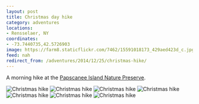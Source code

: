 ```yaml
---
layout: post
title: Christmas day hike
category: adventures
locations:
- Rensselaer, NY
coordinates:
- -73.7440735,42.5726903
image: https://farm8.staticflickr.com/7462/15591018173_429aed423d_c.jpg
feed: nah
redirect_from: /adventures/2014/12/25/christmas-hike/
---
```



A morning hike at the [Papscanee Island Nature Preserve](http://www.rensselaercounty.org/enviroment%20management%20council/Papscanee%20Preserve.htm).

<div class="photos">

<img src="https://farm9.staticflickr.com/8658/16023363428_f47ae5c318_b.jpg" class="img-half" alt="Christmas hike">
<img src="https://farm8.staticflickr.com/7560/16024765969_cae84277a4_b.jpg" class="img-half" alt="Christmas hike">


<img src="https://farm8.staticflickr.com/7494/16210061002_fbd23f5240_b.jpg" alt="Christmas hike">


<img src="https://farm8.staticflickr.com/7466/15588462694_d7cb5c8560_b.jpg" class="img-half" alt="Christmas hike">
<img src="https://farm8.staticflickr.com/7575/16023513380_ca83ba41ed_b.jpg" class="img-half" alt="Christmas hike">


<img src="https://farm8.staticflickr.com/7462/15591018173_429aed423d_b.jpg" class="img-half" alt="Christmas hike">
<img src="https://farm8.staticflickr.com/7501/16208995521_5144e4f349_b.jpg" class="img-half" alt="Christmas hike">
</div>
